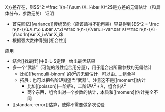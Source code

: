 $X$方差存在，则$S^2:=\frac 1{n-1}\sum (X_i-\bar X)^2$是方差的无偏估计（和具体分布，参数无关）
证明
- 首先回忆[[variance]]传统艺能（应该熟得不能再熟）容易得到$ES^2 = \frac n{n-1}(EX_i^2-E\bar X^2)=\frac n{n-1}(VarX_i-Var\bar X)=\frac n{n-1}(1-\frac 1n)Var X_i=Var X_i$
- 根据强大数律得强[[相合性]]


应用
- 结合[[找最佳]]中B-L-S定理，给出最优结果
- 多一个“武器”（可能的线性组合用分量），用于组合出所需参数的无偏估计
  - 比如[[bernoulli-binom]]的$\theta^2$的无偏估计，可以由……组合得
  - 拓展：也可以把各阶矩期望当“武器”。注意这不是[[moment]]估计
    - 比如[[poisson]]一阶矩$\lambda$，二阶矩$\lambda^2+\lambda$，组合出$\lambda^2$
    - 两个东西，组合出对一个参数的估计，本质和[[moment]]估计完全不同
- [[standard-error]]估算，使得不需要做多次试验